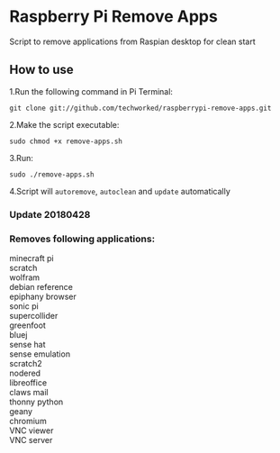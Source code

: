 # Raspberry Pi Remove Apps

Script to remove applications from Raspian desktop for clean start

## How to use

1.Run the following command in Pi Terminal:
```
git clone git://github.com/techworked/raspberrypi-remove-apps.git
```

2.Make the script executable:
```
sudo chmod +x remove-apps.sh
```

3.Run:
```
sudo ./remove-apps.sh
```

4.Script will `autoremove`, `autoclean` and `update` automatically

### Update 20180428

### Removes following applications:
minecraft pi  
scratch  
wolfram  
debian reference  
epiphany browser  
sonic pi  
supercollider  
greenfoot  
bluej  
sense hat  
sense emulation  
scratch2  
nodered  
libreoffice  
claws mail  
thonny python    
geany  
chromium  
VNC viewer  
VNC server  

